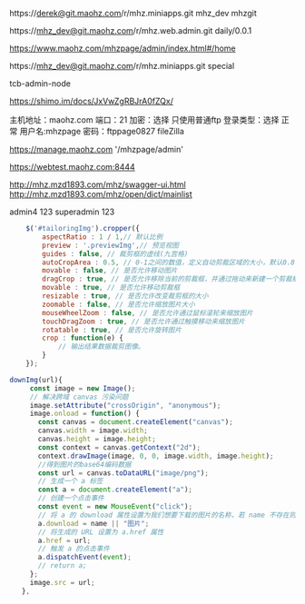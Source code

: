 https://derek@git.maohz.com/r/mhz.miniapps.git
mhz_dev   mhzgit

https://mhz_dev@git.maohz.com/r/mhz.web.admin.git
daily/0.0.1

https://www.maohz.com/mhzpage/admin/index.html#/home

https://mhz_dev@git.maohz.com/r/mhz.miniapps.git
special


tcb-admin-node

https://shimo.im/docs/JxVwZgRBJrA0fZQx/ 

主机地址：maohz.com  端口：21  加密：选择  只使用普通ftp
登录类型：选择 正常 用户名:mhzpage 密码：ftppage0827
fileZilla

https://manage.maohz.com
'/mhzpage/admin'

https://webtest.maohz.com:8444

http://mhz.mzd1893.com/mhz/swagger-ui.html
http://mhz.mzd1893.com/mhz/open/dict/mainlist

admin4
123
superadmin  123

```js 
    $('#tailoringImg').cropper({  
        aspectRatio : 1 / 1,// 默认比例  
        preview : '.previewImg',// 预览视图  
        guides : false, // 裁剪框的虚线(九宫格)  
        autoCropArea : 0.5, // 0-1之间的数值，定义自动剪裁区域的大小，默认0.8  
        movable : false, // 是否允许移动图片  
        dragCrop : true, // 是否允许移除当前的剪裁框，并通过拖动来新建一个剪裁框区域  
        movable : true, // 是否允许移动剪裁框  
        resizable : true, // 是否允许改变裁剪框的大小  
        zoomable : false, // 是否允许缩放图片大小  
        mouseWheelZoom : false, // 是否允许通过鼠标滚轮来缩放图片  
        touchDragZoom : true, // 是否允许通过触摸移动来缩放图片  
        rotatable : true, // 是否允许旋转图片  
        crop : function(e) {  
            // 输出结果数据裁剪图像。  
        }  
    });  
 ``` 
 ```js  
 downImg(url){
      const image = new Image();
      // 解决跨域 canvas 污染问题
      image.setAttribute("crossOrigin", "anonymous");
      image.onload = function() {
        const canvas = document.createElement("canvas");
        canvas.width = image.width;
        canvas.height = image.height;
        const context = canvas.getContext("2d");
        context.drawImage(image, 0, 0, image.width, image.height);
        //得到图片的base64编码数据
        const url = canvas.toDataURL("image/png");
        // 生成一个 a 标签
        const a = document.createElement("a");
        // 创建一个点击事件
        const event = new MouseEvent("click");
        // 将 a 的 download 属性设置为我们想要下载的图片的名称，若 name 不存在则使用'图片'作为默认名称
        a.download = name || "图片";
        // 将生成的 URL 设置为 a.href 属性
        a.href = url;
        // 触发 a 的点击事件
        a.dispatchEvent(event);
        // return a;
      };
      image.src = url;
    },
```    